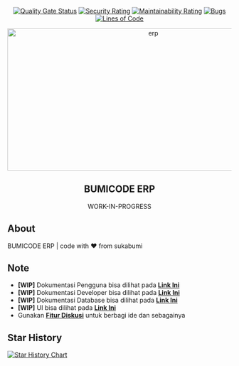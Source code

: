 <div align="center">

[![Quality Gate Status](https://sonarcloud.io/api/project_badges/measure?project=bumicode_erp&metric=alert_status)](https://sonarcloud.io/summary/new_code?id=bumicode_erp) [![Security Rating](https://sonarcloud.io/api/project_badges/measure?project=bumicode_erp&metric=security_rating)](https://sonarcloud.io/summary/new_code?id=bumicode_erp) [![Maintainability Rating](https://sonarcloud.io/api/project_badges/measure?project=bumicode_erp&metric=sqale_rating)](https://sonarcloud.io/summary/new_code?id=bumicode_erp) [![Bugs](https://sonarcloud.io/api/project_badges/measure?project=bumicode_erp&metric=bugs)](https://sonarcloud.io/summary/new_code?id=bumicode_erp) [![Lines of Code](https://sonarcloud.io/api/project_badges/measure?project=bumicode_erp&metric=ncloc)](https://sonarcloud.io/summary/new_code?id=bumicode_erp)
    
<img src="https://socialify.git.ci/bumicode/erp/image?description=1&descriptionEditable=Enterprise%20Resource%20Planning%20(ERP)&font=Raleway&issues=1&language=1&logo=https%3A%2F%2Fraw.githubusercontent.com%2Fbumicode%2Ferp-docs%2Fmain%2F.gitbook%2Fassets%2FArtboard%25201%2520copy.png&name=1&owner=1&pattern=Solid&pulls=1&stargazers=1&theme=Dark" alt="erp" width="640" height="320" />
    <h2>BUMICODE ERP</h2>
    <p align="center">
        <p>WORK-IN-PROGRESS</p>
    </p>
</div>

## About
BUMICODE ERP | code with ❤ from sukabumi

## Note
- **[WIP]** Dokumentasi Pengguna bisa dilihat pada [**Link Ini**](https://bumicode.gitbook.io/erp/)
- **[WIP]** Dokumentasi Developer bisa dilihat pada [**Link Ini**](https://bumicode.gitbook.io/erp-dev/)
- **[WIP]** Dokumentasi Database bisa dilihat pada [**Link Ini**](https://dbdocs.io/mohamadsyalvasr/bumicode_erp)
- **[WIP]** UI bisa dilihat pada [**Link Ini**](https://www.figma.com/file/zmsJ1HOdVMCrdp2FvKwlRW/ERP?node-id=0%3A1&t=lp0ek86C1gNfSxFR-1)
- Gunakan **[Fitur Diskusi](https://github.com/bumicode/erp/discussions)** untuk berbagi ide dan sebagainya

## Star History

<a href="https://star-history.com/#bumicode/erp&Timeline">
 <picture>
   <source media="(prefers-color-scheme: dark)" srcset="https://api.star-history.com/svg?repos=bumicode/erp&type=Timeline&theme=dark" />
   <source media="(prefers-color-scheme: light)" srcset="https://api.star-history.com/svg?repos=bumicode/erp&type=Timeline" />
   <img alt="Star History Chart" src="https://api.star-history.com/svg?repos=bumicode/erp&type=Timeline" />
 </picture>
</a>
